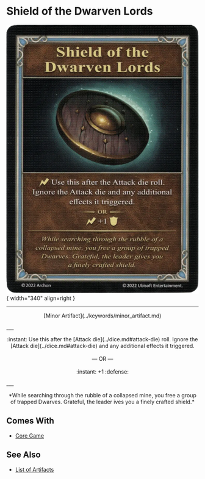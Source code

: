 # Shield of the Dwarven Lords

![Shield of the Dwarven Lords](../assets/artifacts_minor-shield_of_the_dwarven_lords.webp){ width="340" align=right }
___
<p style="text-align: center;" markdown>[Minor Artifact](../keywords/minor_artifact.md)</p>
___
<p style="text-align: center;" markdown>:instant: Use this after the [Attack die](../dice.md#attack-die) roll. Ignore the [Attack die](../dice.md#attack-die) and any additional effects it triggered.<br><br>— OR —<br><br>:instant: +1 :defense:</p>
___
<p style="text-align: center;" markdown>*While searching through the rubble of a collapsed mine, you free a group of trapped Dwarves. Grateful, the leader ives you a finely crafted shield.*</p>


## Comes With

- [Core Game](../content/core_game.md)


## See Also


- [List of Artifacts](index.md)
